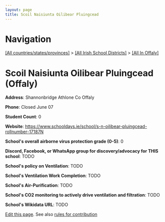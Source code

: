 ```yaml
---
layout: page
title: Scoil Naisiunta Oilibear Pluingcead
---
```

# Navigation

[[All countries/states/provinces]](../../..) > [[All Irish School Districts]](../..) > [[All In Offaly]](..)

# Scoil Naisiunta Oilibear Pluingcead (Offaly)

**Address**: Shannonbridge Athlone Co Offaly

**Phone**: Closed June 07

**Student Count**: 0

**Website**: <https://www.schooldays.ie/school/s-n-oilibear-pluingcead-rollnumber-17187N>

**School's overall airborne virus protection grade (0-5)**: 0

**Discord, Facebook, or WhatsApp group for discovery/advocacy for THIS school**: TODO

**School's policy on Ventilation**: TODO

**School's Ventilation Work Completion**: TODO

**School's Air-Purification**: TODO

**School's CO2 monitoring to actively drive ventilation and filtration**: TODO

**School's Wikidata URL**: TODO


[Edit this page](https://github.com/ventilate-schools/Ireland/edit/main/./Offaly/Scoil_Naisiunta_Oilibear_Pluingcead.md). See also [rules for contribution](../../../contribution-rules/)